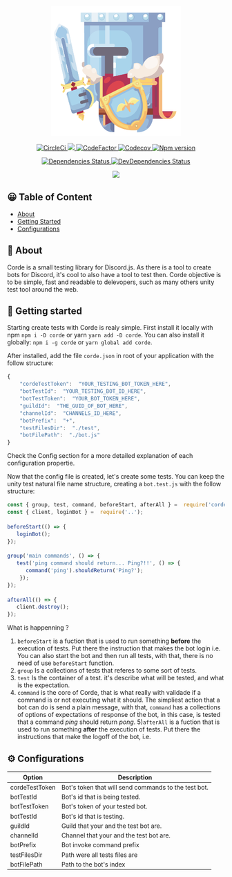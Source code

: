 <div align="center">
  <br />
  <p>
    <img width="300" height="300" src="./img/logo_formato1.png" />
  </p>
  <p>
    <a href="https://circleci.com/gh/lucasgmagalhaes/corde">
      <img
        alt="CircleCi"
        src="https://img.shields.io/circleci/build/github/lucasgmagalhaes/corde?style=flat-square"
      />
    </a>
    <a
      href="https://app.fossa.com/projects/git%2Bgithub.com%2Flucasgmagalhaes%2Fcorde?ref=badge_shield"
      alt="FOSSA Status"
    >
      <img
        src="https://app.fossa.com/api/projects/git%2Bgithub.com%2Flucasgmagalhaes%2Fcorde.svg?type=shield"
      />
    </a>
    <a href="https://www.codefactor.io/repository/github/lucasgmagalhaes/corde">
      <img
        alt="CodeFactor"
        src="https://www.codefactor.io/repository/github/lucasgmagalhaes/corde/badge?style=flat-square&s=70989af6ce2fa5361a2fdd19db2224fa2820b89e"
      />
    </a>
    <a href="https://codecov.io/gh/lucasgmagalhaes/corde">
      <img
        alt="Codecov"
        src="https://img.shields.io/codecov/c/github/lucasgmagalhaes/corde?style=flat-square"
      />
    </a>
    <a href="https://www.npmjs.com/package/corde">
      <img alt="Npm version" src="https://img.shields.io/npm/v/corde?style=flat-square" />
    </a>
  </p>
  <p>
    <a href="https://david-dm.org/lucasgmagalhaes/corde">
      <img
        alt="Dependencies Status"
        src="https://david-dm.org/lucasgmagalhaes/corde/status.svg?style=flat-square"
      />
    </a>
    <a href="https://david-dm.org/lucasgmagalhaes/corde?type=dev">
      <img
        alt="DevDependencies Status"
        src="https://david-dm.org/lucasgmagalhaes/corde/dev-status.svg?style=flat-square"
      />
    </a>
  </p>
  <p>
    <a href="https://nodei.co/npm/corde/"
      ><img src="https://nodei.co/npm/corde.png?downloads=true&downloadRank=true&stars=true"
    /></a>
  </p>
</div>

## 😀 Table of Content

* [About](#-about)
* [Getting Started](#-getting-started)
* [Configurations](#%EF%B8%8F-configurations)

## 👀 About

Corde is a small testing library for Discord.js. As there is a tool to create bots for Discord, it's cool to also have a tool to test then. Corde objective is to be simple, fast and readable to delevopers, such as many others unity test tool around the web.

## 🚀 Getting started

Starting create tests with Corde is realy simple. First install it locally with npm `npm i -D corde` or yarn `yarn add -D corde`. You can also install it globally: `npm i -g corde` or `yarn global add corde`.

After installed, add the file `corde.json` in root of your application with the follow structure:

```javascript
{
	"cordeTestToken":  "YOUR_TESTING_BOT_TOKEN_HERE",
	"botTestId":  "YOUR_TESTING_BOT_ID_HERE",
	"botTestToken":  "YOUR_BOT_TOKEN_HERE",
	"guildId":  "THE_GUID_OF_BOT_HERE",
	"channelId":  "CHANNELS_ID_HERE",
	"botPrefix":  "+",
	"testFilesDir":  "./test",
	"botFilePath":  "./bot.js"
}
```

Check the Config section for a more detailed explanation of each configuration propertie.

Now that the config file is created, let's create some tests. You can keep the unity test natural file name structure, creating a `bot.test.js` with the follow structure:

```javascript
const { group, test, command, beforeStart, afterAll } =  require('corde');
const { client, loginBot } =  require('..');

beforeStart(() => {
   loginBot();
});

group('main commands', () => {
   test('ping command should return... Ping?!!', () => {
      command('ping').shouldReturn('Ping?');
    });
});

afterAll(() => {
   client.destroy();
});
```
What is happenning ?

1) ``beforeStart`` is a fuction that is used to run something **before** the execution of tests. Put there the instruction that makes the bot login i.e. You can also start the bot and then run all tests, with that, there is no need of use ``beforeStart`` function.
2) ``group`` Is a collections of tests that referes to some sort of tests. 
3) ``test`` Is the container of a test. it's describe what will be tested, and what is the expectation.
4) ``command`` is the core of Corde, that is what really with validade if a command is or not executing what it should. The simpliest action that a bot can do is send a plain message, with that,  ``command`` has a collections of options of expectations of response of the bot, in this case, is tested that a command *ping* should return *pong*.
5)``afterAll`` is a fuction that is used to run something **after** the execution of tests. Put there the instructions that make the logoff of the bot, i.e.

## ⚙️ Configurations

| Option  | Description  |
|    --   |      --      |
| cordeTestToken | Bot's token that will send commands to the test bot. |
| botTestId | Bot's id that is being tested. |
| botTestToken | Bot's token of your tested bot. |
| botTestId | Bot's id that is testing. |
| guildId | Guild that your and the test bot are. |
| channelId | Channel that your and the test bot are. |
| botPrefix | Bot invoke command prefix |
| testFilesDir | Path were all tests files are |
| botFilePath | Path to the bot's index |
